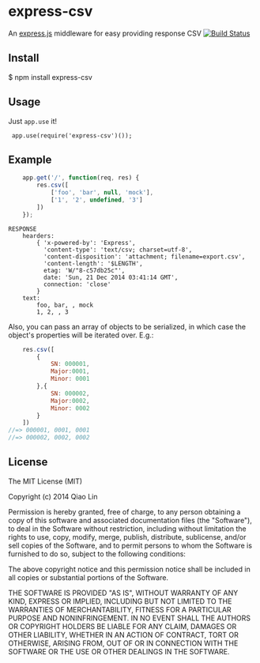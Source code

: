 # express-csv
An [express.js](http://expressjs.com) middleware for easy providing response CSV
[![Build Status](https://travis-ci.org/limjoe/express-csv.svg?branch=master)](https://travis-ci.org/limjoe/express-csv)

## Install
   $ npm install express-csv

## Usage

Just `app.use` it!

     app.use(require('express-csv')());

## Example

```js
    app.get('/', function(req, res) {
        res.csv([
            ['foo', 'bar', null, 'mock'],
            ['1', '2', undefined, '3']
        ])
    });
```

    RESPONSE
		hearders:
			{ 'x-powered-by': 'Express',
              'content-type': 'text/csv; charset=utf-8',
              'content-disposition': 'attachment; filename=export.csv',
              'content-length': '$LENGTH',
              etag: 'W/"8-c57db25c"',
              date: 'Sun, 21 Dec 2014 03:41:14 GMT',
              connection: 'close' 
            }
        text:
            foo, bar, , mock
            1, 2, , 3       

Also, you can pass an array of objects to be serialized, in which case the object's properties will be iterated over.  E.g.:

```js
    res.csv([
        {
            SN: 000001,
            Major:0001,
            Minor: 0001
        },{
            SN: 000002,
            Major:0002,
            Minor: 0002 
        }
    ])
//=> 000001, 0001, 0001
//=> 000002, 0002, 0002

```

## License

The MIT License (MIT)

Copyright (c) 2014 Qiao Lin

Permission is hereby granted, free of charge, to any person obtaining a copy
of this software and associated documentation files (the "Software"), to deal
in the Software without restriction, including without limitation the rights
to use, copy, modify, merge, publish, distribute, sublicense, and/or sell
copies of the Software, and to permit persons to whom the Software is
furnished to do so, subject to the following conditions:

The above copyright notice and this permission notice shall be included in all
copies or substantial portions of the Software.

THE SOFTWARE IS PROVIDED "AS IS", WITHOUT WARRANTY OF ANY KIND, EXPRESS OR
IMPLIED, INCLUDING BUT NOT LIMITED TO THE WARRANTIES OF MERCHANTABILITY,
FITNESS FOR A PARTICULAR PURPOSE AND NONINFRINGEMENT. IN NO EVENT SHALL THE
AUTHORS OR COPYRIGHT HOLDERS BE LIABLE FOR ANY CLAIM, DAMAGES OR OTHER
LIABILITY, WHETHER IN AN ACTION OF CONTRACT, TORT OR OTHERWISE, ARISING FROM,
OUT OF OR IN CONNECTION WITH THE SOFTWARE OR THE USE OR OTHER DEALINGS IN THE
SOFTWARE.